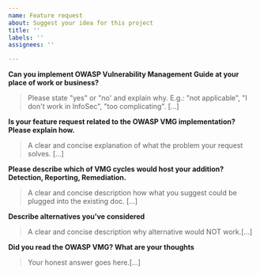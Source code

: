 ```yaml
---
name: Feature request
about: Suggest your idea for this project
title: ''
labels: ''
assignees: ''

---
```

**Can you implement OWASP Vulnerability Management Guide at your place of work or business?**
> Please state "yes" or "no' and explain why. E.g.: "not applicable", "I don't work in InfoSec", "too complicating". [...]

**Is your feature request related to the OWASP VMG implementation? Please explain how.**
> A clear and concise explanation of what the problem your request solves. [...]

**Please describe which of VMG cycles would host your addition? Detection, Reporting, Remediation.**
> A clear and concise description how what you suggest could be plugged into the existing doc. [...]

**Describe alternatives you've considered**
> A clear and concise description why alternative would NOT work.[...]

**Did you read the OWASP VMG? What are your thoughts**
> Your honest answer goes here.[...]
